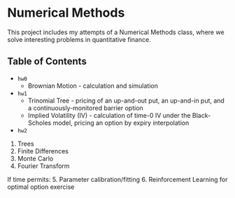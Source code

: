 # Numerical Methods
This project includes my attempts of a Numerical Methods class, where we solve interesting problems in quantitative finance.

## Table of Contents
* `hw0`
   - Brownian Motion - calculation and simulation
* `hw1`
   - Trinomial Tree - pricing of an up-and-out put, an up-and-in put, and a continuously-monitored barrier option
   - Implied Volatility (IV) - calculation of time-0 IV under the Black-Scholes model, pricing an option by expiry interpolation
* `hw2`
1. Trees
2. Finite Differences
3. Monte Carlo
4. Fourier Transform

If time permits:
5. Parameter calibration/fitting
6. Reinforcement Learning for optimal option exercise

